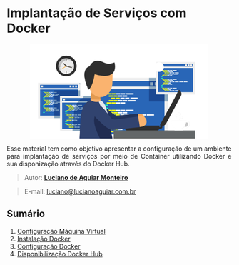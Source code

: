 
# Implantação de Serviços com Docker
<p align="center"><img src="manuscript/images/development-software.png"  width="400" height="211" align="middle"/></p>

<p align="justify">Esse material tem como objetivo apresentar a configuração de um ambiente para implantação de serviços por meio de Container utilizando Docker e sua disponização através do Docker Hub.</p>

> Autor: **[Luciano de Aguiar Monteiro](https://github.com/lucianoaguiarthe)**

> E-mail: luciano@lucianoaguiar.com.br

## Sumário


1. [Configuração Máquina Virtual](manuscript/Instalação-VM.md)
2. [Instalação Docker](manuscript/Instalação-Docker.md)
3. [Configuração Docker](manuscript/Configuração-Docker.md)
4. [Disponibilização Docker Hub](manuscript/Configuração-DockerHuber.md)